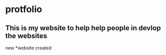 # protfolio
## This is my website to help help people in devlop the websites 
new *website created 
